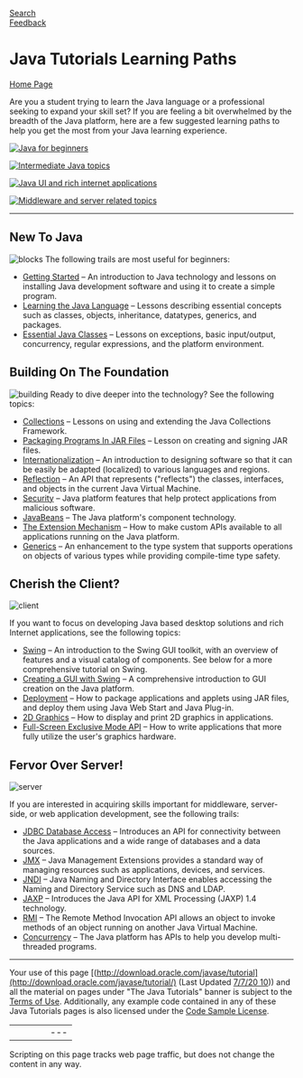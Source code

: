 [Search](search.html)  
[Feedback](http://download.oracle.com/javase/feedback.html)

# Java Tutorials Learning Paths

[Home Page](index.html)

Are you a student trying to learn the Java language or a
professional seeking to expand your skill set? If you are feeling a
bit overwhelmed by the breadth of the Java platform, here are a few
suggested learning paths to help you get the most from your Java
learning experience.

[![Java for beginners](images/newtojava.png)](#newtojava "Java for beginners")

[![Intermediate Java topics](images/buildingon.png)](#buildingon "Intermediate Java topics")

[![Java UI and rich internet applications](images/client.png)](#client "Java UI and rich internet applications")

[![Middleware and server related topics](images/server.png)](#server "Middleware and server related topics")

---

## New To Java

![blocks](images/abc_blocks_petri_lummema_01.png) The following trails are most useful for
beginners:

* [Getting Started](getStarted/index.html) – An
  introduction to Java technology and lessons on installing Java
  development software and using it to create a simple program.
* [Learning the Java Language](java/index.html)
  – Lessons describing essential concepts such as classes,
  objects, inheritance, datatypes, generics, and packages.
* [Essential Java Classes](essential/index.html)
  – Lessons on exceptions, basic input/output, concurrency,
  regular expressions, and the platform environment.

## Building On The Foundation

![building](images/brunurb_LegoBlocks_brunurb.png) Ready to dive deeper into the technology?
See the following topics:

* [Collections](collections/index.html) –
  Lessons on using and extending the Java Collections Framework.
* [Packaging Programs In JAR
  Files](deployment/jar/index.html) – Lesson on creating and signing JAR files.
* [Internationalization](i18n/index.html) – An
  introduction to designing software so that it can be easily be
  adapted (localized) to various languages and regions.
* [Reflection](reflect/index.html) – An API that
  represents ("reflects") the classes, interfaces, and objects in the
  current Java Virtual Machine.
* [Security](security/index.html) – Java
  platform features that help protect applications from malicious
  software.
* [JavaBeans](javabeans/index.html) – The Java
  platform's component technology.
* [The Extension Mechanism](ext/index.html) –
  How to make custom APIs available to all applications running on
  the Java platform.
* [Generics](extra/generics/index.html) – An
  enhancement to the type system that supports operations on objects
  of various types while providing compile-time type safety.

## Cherish the Client?

![client](images/rihard_Computer_LCD_display.png)

If you want to focus on developing Java based desktop solutions
and rich Internet applications, see the following topics:

* [Swing](ui/index.html) – An introduction to
  the Swing GUI toolkit, with an overview of features and a visual
  catalog of components. See below for a more comprehensive tutorial
  on Swing.
* [Creating a GUI with Swing](uiswing/index.html)
  – A comprehensive introduction to GUI creation on the Java
  platform.
* [Deployment](deployment/index.html) – How to
  package applications and applets using JAR files, and deploy them
  using Java Web Start and Java Plug-in.
* [2D Graphics](2d/index.html) – How to display
  and print 2D graphics in applications.
* [Full-Screen Exclusive
  Mode API](extra/fullscreen/index.html) – How to write applications that more fully
  utilize the user's graphics hardware.

## Fervor Over Server!

![server](images/Anonymous_server.png)

If you are interested in acquiring skills important for
middleware, server-side, or web application development, see the
following trails:

* [JDBC Database Access](jdbc/index.html) –
  Introduces an API for connectivity between the Java applications
  and a wide range of databases and a data sources.
* [JMX](jmx/index.html) – Java Management
  Extensions provides a standard way of managing resources such as
  applications, devices, and services.
* [JNDI](jndi/index.html) – Java Naming and
  Directory Interface enables accessing the Naming and Directory
  Service such as DNS and LDAP.
* [JAXP](jaxp/index.html) – Introduces the Java
  API for XML Processing (JAXP) 1.4 technology.
* [RMI](rmi/index.html) – The Remote Method
  Invocation API allows an object to invoke methods of an object
  running on another Java Virtual Machine.
* [Concurrency](essential/concurrency/index.html)
  – The Java platform has APIs to help you develop
  multi-threaded programs.



---

Your use of this page [(http://download.oracle.com/javase/tutorial](http://download.oracle.com/javase/tutorial/)
(Last Updated [7/7/20 10](information/history.html)))
and all the material on pages under "The Java Tutorials"
banner is subject to the [Terms of
Use](http://developers.sun.com/global/termsofuse.html#g2_12). Additionally, any example code contained in any of these
Java Tutorials pages is also licensed under the [Code
Sample License](http://developers.sun.com/license/berkeley_license.html).

|  |  |  |  |  |
| --- | --- | --- | --- | --- |
| |  |  | | --- | --- | | Waving Duke | oracle logo | | [About Oracle](http://www.oracle.com/us/corporate/index.html) | [Oracle Technology Network](http://www.oracle.com/technology/index.html) | [Terms of Service](https://www.samplecode.oracle.com/servlets/CompulsoryClickThrough?type=TermsOfService) | Copyright © 1995, 2011 Oracle and/or its affiliates. All rights reserved. |

Scripting on this page tracks web page traffic, but does not change the content in any way.